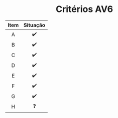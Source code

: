 <div align="center">
  <h1>Critérios AV6</h1>
  
  
  Item | Situação |
  :----: | :----: |
  A      |    ✔️ |
  B      |    ✔️ | 
  C      |    ✔️ |
  D      |    ✔️ |
  E      |    ✔️ |
  F      |    ✔️ |
  G      |    ✔️ |
  H      |    ❓ |
</div>
